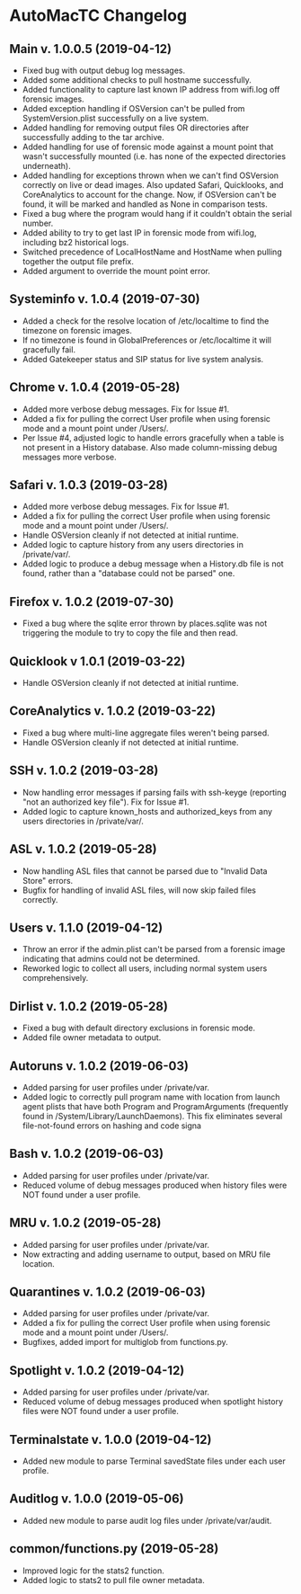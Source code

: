 # AutoMacTC Changelog

## Main v. 1.0.0.5 (2019-04-12)

* Fixed bug with output debug log messages.
* Added some additional checks to pull hostname successfully.
* Added functionality to capture last known IP address from wifi.log off forensic images.
* Added exception handling if OSVersion can't be pulled from SystemVersion.plist successfully on a live system.
* Added handling for removing output files OR directories after successfully adding to the tar archive.
* Added handling for use of forensic mode against a mount point that wasn't successfully mounted (i.e. has none of the expected directories underneath).
* Added handling for exceptions thrown when we can't find OSVersion correctly on live or dead images. Also updated Safari, Quicklooks, and CoreAnalytics to account for the change. Now, if OSVersion can't be found, it will be marked and handled as None in comparison tests.
* Fixed a bug where the program would hang if it couldn't obtain the serial number. 
* Added ability to try to get last IP in forensic mode from wifi.log, including bz2 historical logs.
* Switched precedence of LocalHostName and HostName when pulling together the output file prefix.
* Added argument to override the mount point error.

## Systeminfo v. 1.0.4 (2019-07-30)

* Added a check for the resolve location of /etc/localtime to find the timezone on forensic images.
* If no timezone is found in GlobalPreferences or /etc/localtime it will gracefully fail.
* Added Gatekeeper status and SIP status for live system analysis.

## Chrome v. 1.0.4 (2019-05-28)
* Added more verbose debug messages. Fix for Issue #1.
* Added a fix for pulling the correct User profile when using forensic mode and a mount point under /Users/.
* Per Issue #4, adjusted logic to handle errors gracefully when a table is not present in a History database. Also made column-missing debug messages more verbose.

## Safari v. 1.0.3 (2019-03-28)
* Added more verbose debug messages. Fix for Issue #1.
* Added a fix for pulling the correct User profile when using forensic mode and a mount point under /Users/.
* Handle OSVersion cleanly if not detected at initial runtime.
* Added logic to capture history from any users directories in /private/var/.
* Added logic to produce a debug message when a History.db file is not found, rather than a "database could not be parsed" one.

## Firefox v. 1.0.2 (2019-07-30)
* Fixed a bug where the sqlite error thrown by places.sqlite was not triggering the module to try to copy the file and then read.

## Quicklook v 1.0.1 (2019-03-22)
* Handle OSVersion cleanly if not detected at initial runtime.

## CoreAnalytics v. 1.0.2 (2019-03-22)
* Fixed a bug where multi-line aggregate files weren't being parsed.
* Handle OSVersion cleanly if not detected at initial runtime.

## SSH v. 1.0.2 (2019-03-28)
* Now handling error messages if parsing fails with ssh-keyge (reporting "not an authorized key file"). Fix for Issue #1.
* Added logic to capture known_hosts and authorized_keys from any users directories in /private/var/.

## ASL v. 1.0.2 (2019-05-28)
* Now handling ASL files that cannot be parsed due to "Invalid Data Store" errors.
* Bugfix for handling of invalid ASL files, will now skip failed files correctly.

## Users v. 1.1.0 (2019-04-12)
* Throw an error if the admin.plist can't be parsed from a forensic image indicating that admins could not be determined.
* Reworked logic to collect all users, including normal system users comprehensively.

## Dirlist v. 1.0.2 (2019-05-28)
* Fixed a bug with default directory exclusions in forensic mode. 
* Added file owner metadata to output.

## Autoruns v. 1.0.2 (2019-06-03)
* Added parsing for user profiles under /private/var.
* Added logic to correctly pull program name with location from launch agent plists that have both Program and ProgramArguments (frequently found in /System/Library/LaunchDaemons). This fix eliminates several file-not-found errors on hashing and code signa

## Bash v. 1.0.2 (2019-06-03)
* Added parsing for user profiles under /private/var.
* Reduced volume of debug messages produced when history files were NOT found under a user profile.

## MRU v. 1.0.2 (2019-05-28)
* Added parsing for user profiles under /private/var.
* Now extracting and adding username to output, based on MRU file location.

## Quarantines v. 1.0.2 (2019-06-03)
* Added parsing for user profiles under /private/var.
* Added a fix for pulling the correct User profile when using forensic mode and a mount point under /Users/.
* Bugfixes, added import for multiglob from functions.py.

## Spotlight v. 1.0.2 (2019-04-12)
* Added parsing for user profiles under /private/var.
* Reduced volume of debug messages produced when spotlight history files were NOT found under a user profile.

## Terminalstate v. 1.0.0 (2019-04-12)
* Added new module to parse Terminal savedState files under each user profile. 

## Auditlog v. 1.0.0 (2019-05-06)
* Added new module to parse audit log files under /private/var/audit. 

## common/functions.py (2019-05-28)
* Improved logic for the stats2 function.
* Added logic to stats2 to pull file owner metadata.

